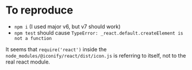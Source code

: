 # To reproduce


* `npm i` (I used major v6, but v7 should work)
* `npm test` should cause `TypeError: _react.default.createElement is not a function`


It seems that `require('react')` inside the `node_modules/@iconify/react/dist/icon.js`
is referring to itself, not to the real react module.
